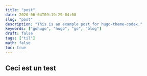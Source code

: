 ```yaml
---
title: "post"
date: 2020-06-04T09:19:29-04:00
slug: "post"
description: "This is an example post for hugo-theme-codex."
keywords: ["gohugo", "hugo", "go", "blog"]
draft: false
tags: ["til"]
math: false
toc: true
---
```


## Ceci est un test


